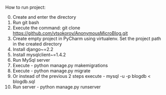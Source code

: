 How to run project:

0. Create and enter the directory 
1. Run git bash
2. Execute the command: git clone https://github.com/vtsokorov/AnonymousMicroBlog.git
3. Create empty project in PyCharm using virtualenv. Set the project path in the created directory
4. Install django~=2.2
5. Install mysqlclient~=1.4.2
6. Run MySql server
7. Execute - python manage.py makemigrations
8. Execute - python manage.py migrate
9. Or instead of the previous 2 steps execute - mysql -u <user> -p blogdb < blogdb.sql	
10. Run server - python manage.py runserver